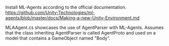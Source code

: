 Install ML-Agents according to the official documentation.
https://github.com/Unity-Technologies/ml-agents/blob/master/docs/Making-a-new-Unity-Environment.md

MLAAgent.cs showcases the use of AgentParser with ML-Agents. Assumes that the class inheriting AgentParser is called AgentProto and used on a model that contains a GameObject named "Body".
